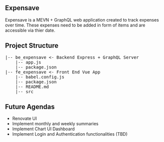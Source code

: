 ## Expensave

Expensave is a MEVN + GraphQL web application created to track expenses over time. These expenses need to be added in form of items and are accessible via thier date.

## Project Structure
<pre>
|-- be_expensave <- Backend Express + GraphQL Server
    |-- app.js
    |-- package.json
|-- fe_expensave <- Front End Vue App
    |-- babel.config.js
    |-- package.json
    |-- README.md
    |-- src
</pre>

## Future Agendas

- Renovate UI
- Implement monthly and weekly summaries
- Implement Chart UI Dashboard
- Implement Login and Authentication functionalities (TBD)